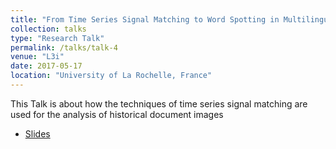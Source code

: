 ```yaml
---
title: "From Time Series Signal Matching to Word Spotting in Multilingual Historical Document Images"
collection: talks
type: "Research Talk"
permalink: /talks/talk-4
venue: "L3i"
date: 2017-05-17
location: "University of La Rochelle, France"
---
```


This Talk is about how the techniques of time series signal matching are used for the analysis of historical document images
* [Slides](https://www.dropbox.com/s/qoewy5go5728i8l/Michel_Presentation.pdf?dl=0)